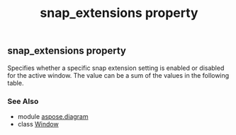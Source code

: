 ﻿---
title: snap_extensions property
second_title: Aspose.Diagram for Python via .NET API References
description: 
type: docs
weight: 200
url: /python-net/aspose.diagram/window/snap_extensions/
is_root: false
---

## snap_extensions property


Specifies whether a specific snap extension setting is enabled or disabled for the active window. The value can be a sum of the values in the following table.

### See Also
* module [aspose.diagram](../../)
* class [Window](/diagram/python-net/aspose.diagram/window)
